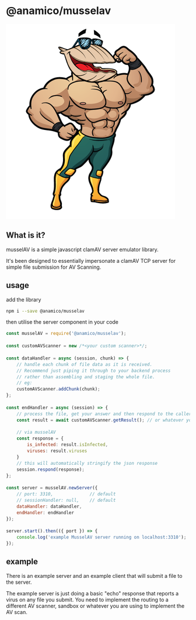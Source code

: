 
# @anamico/musselav

![musselAV](img/musselAV.png)

## What is it?

musselAV is a simple javascript clamAV server emulator library.

It's been designed to essentially impersonate a clamAV TCP server for simple file submission for AV Scanning.

## usage

add the library

```bash
npm i --save @anamico/musselav
```

then utilise the server component in your code

```js
const musselAV = require('@anamico/musselav');

const customAVScanner = new /*<your custom scanner>*/;

const dataHandler = async (session, chunk) => {
    // handle each chunk of file data as it is received.
    // Recommend just piping it through to your backend process
    // rather than assembling and staging the whole file.
    // eg:
    customAVScanner.addChunk(chunk);
};

const endHandler = async (session) => {
    // process the file, get your answer and then respond to the caller
    const result = await customAVScanner.getResult(); // or whatever you need to call

    // via musselAV
    const response = {
        is_infected: result.isInfected,
        viruses: result.viruses
    }
    // this will automatically stringify the json response
    session.respond(response);
};

const server = musselAV.newServer({
    // port: 3310,              // default
    // sessionHandler: null,    // default
    dataHandler: dataHandler,
    endHandler: endHandler
});

server.start().then(({ port }) => {
    console.log('example MusselAV server running on localhost:3310');
});
```

## example

There is an example server and an example client that will submit a file to the server.

The example server is just doing a basic "echo" response that reports a virus on any file you submit. You need to implement the routing to a different AV scanner, sandbox or whatever you are using to implement the AV scan.